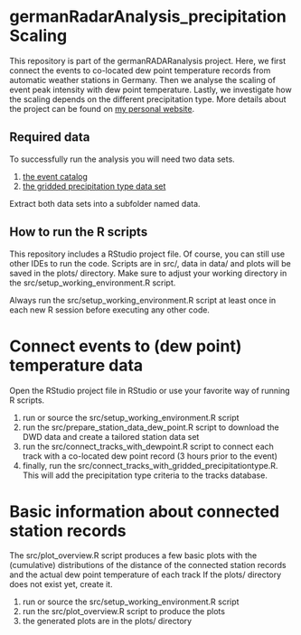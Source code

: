# germanRadarAnalysis_precipitationScaling

This repository is part of the germanRADARanalysis project. Here, we first connect the events to co-located dew point temperature records from automatic weather stations in Germany. Then we analyse the scaling of event peak intensity with dew point temperature. Lastly, we investigate how the scaling depends on the different precipitation type. More details about the project can be found on [my personal website](https://lochbihler.nl/?page_id=302).

## Required data
To successfully run the analysis you will need two data sets.
1. [the event catalog](https://drive.google.com/file/d/1KhyuW35YjlhtV5UKppolyEU9SkonG0ib/view?usp=sharing)
2. [the gridded precipitation type data set](https://drive.google.com/file/d/1LzOh5TYaBKpGl0D7n-ggL2C0gECN5Xgk/view?usp=sharing)

Extract both data sets into a subfolder named data.

## How to run the R scripts
This repository includes a RStudio project file. Of course, you can still use other IDEs to run the code.
Scripts are in src/, data in data/ and plots will be saved in the plots/ directory.
Make sure to adjust your working directory in the src/setup_working_environment.R script.

Always run the src/setup_working_environment.R script at least once in each new R session before executing any other code.

# Connect events to (dew point) temperature data

Open the RStudio project file in RStudio or use your favorite way of running R scripts.

1. run or source the src/setup_working_environment.R script
2. run the src/prepare_station_data_dew_point.R script to download the DWD data and create a tailored station data set
3. run the src/connect_tracks_with_dewpoint.R script to connect each track with a co-located dew point record (3 hours prior to the event)
4. finally, run the src/connect_tracks_with_gridded_precipitationtype.R. This will add the precipitation type criteria to the tracks database.

# Basic information about connected station records

The src/plot_overview.R script produces a few basic plots with the (cumulative) distributions of the distance of the connected station records and the actual dew point temperature of each track
If the plots/ directory does not exist yet, create it.

1. run or source the src/setup_working_environment.R script
2. run the src/plot_overview.R script to produce the plots
3. the generated plots are in the plots/ directory
